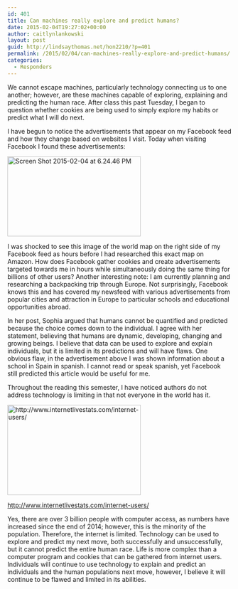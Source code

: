 ```yaml
---
id: 401
title: Can machines really explore and predict humans?
date: 2015-02-04T19:27:02+00:00
author: caitlynlankowski
layout: post
guid: http://lindsaythomas.net/hon2210/?p=401
permalink: /2015/02/04/can-machines-really-explore-and-predict-humans/
categories:
  - Responders
---
```

We cannot escape machines, particularly technology connecting us to one another; however, are these machines capable of exploring, explaining and predicting the human race. After class this past Tuesday, I began to question whether cookies are being used to simply explore my habits or predict what I will do next.

I have begun to notice the advertisements that appear on my Facebook feed and how they change based on websites I visit. Today when visiting Facebook I found these advertisements:

[<img class="alignnone size-medium wp-image-403" src="http://lindsaythomas.net/hon2210/wp-content/uploads/sites/7/2015/02/Screen-Shot-2015-02-04-at-6.24.46-PM-300x180.jpg" alt="Screen Shot 2015-02-04 at 6.24.46 PM" width="300" height="180" srcset="http://lindsaythomas.net/hon2210/wp-content/uploads/sites/7/2015/02/Screen-Shot-2015-02-04-at-6.24.46-PM-300x180.jpg 300w, http://lindsaythomas.net/hon2210/wp-content/uploads/sites/7/2015/02/Screen-Shot-2015-02-04-at-6.24.46-PM-1024x613.jpg 1024w, http://lindsaythomas.net/hon2210/wp-content/uploads/sites/7/2015/02/Screen-Shot-2015-02-04-at-6.24.46-PM-100x60.jpg 100w, http://lindsaythomas.net/hon2210/wp-content/uploads/sites/7/2015/02/Screen-Shot-2015-02-04-at-6.24.46-PM-150x90.jpg 150w, http://lindsaythomas.net/hon2210/wp-content/uploads/sites/7/2015/02/Screen-Shot-2015-02-04-at-6.24.46-PM-200x120.jpg 200w, http://lindsaythomas.net/hon2210/wp-content/uploads/sites/7/2015/02/Screen-Shot-2015-02-04-at-6.24.46-PM-450x269.jpg 450w, http://lindsaythomas.net/hon2210/wp-content/uploads/sites/7/2015/02/Screen-Shot-2015-02-04-at-6.24.46-PM-600x359.jpg 600w, http://lindsaythomas.net/hon2210/wp-content/uploads/sites/7/2015/02/Screen-Shot-2015-02-04-at-6.24.46-PM-900x539.jpg 900w" sizes="(max-width: 300px) 100vw, 300px" />](http://lindsaythomas.net/hon2210/wp-content/uploads/sites/7/2015/02/Screen-Shot-2015-02-04-at-6.24.46-PM.jpg)

I was shocked to see this image of the world map on the right side of my Facebook feed as hours before I had researched this exact map on Amazon. How does Facebook gather cookies and create advertisements targeted towards me in hours while simultaneously doing the same thing for billions of other users? Another interesting note: I am currently planning and researching a backpacking trip through Europe. Not surprisingly, Facebook knows this and has covered my newsfeed with various advertisements from popular cities and attraction in Europe to particular schools and educational opportunities abroad.

In her post, Sophia argued that humans cannot be quantified and predicted because the choice comes down to the individual. I agree with her statement, believing that humans are dynamic, developing, changing and growing beings. I believe that data can be used to explore and explain individuals, but it is limited in its predictions and will have flaws. One obvious flaw, in the advertisement above I was shown information about a school in Spain in spanish. I cannot read or speak spanish, yet Facebook still predicted this article would be useful for me.

Throughout the reading this semester, I have noticed authors do not address technology is limiting in that not everyone in the world has it.

[<img class="size-medium wp-image-404" src="http://lindsaythomas.net/hon2210/wp-content/uploads/sites/7/2015/02/Screen-Shot-2015-02-04-at-6.57.36-PM-300x203.png" alt="http://www.internetlivestats.com/internet-users/" width="300" height="203" srcset="http://lindsaythomas.net/hon2210/wp-content/uploads/sites/7/2015/02/Screen-Shot-2015-02-04-at-6.57.36-PM-300x203.png 300w, http://lindsaythomas.net/hon2210/wp-content/uploads/sites/7/2015/02/Screen-Shot-2015-02-04-at-6.57.36-PM-1024x693.png 1024w, http://lindsaythomas.net/hon2210/wp-content/uploads/sites/7/2015/02/Screen-Shot-2015-02-04-at-6.57.36-PM-100x68.png 100w, http://lindsaythomas.net/hon2210/wp-content/uploads/sites/7/2015/02/Screen-Shot-2015-02-04-at-6.57.36-PM-150x101.png 150w, http://lindsaythomas.net/hon2210/wp-content/uploads/sites/7/2015/02/Screen-Shot-2015-02-04-at-6.57.36-PM-200x135.png 200w, http://lindsaythomas.net/hon2210/wp-content/uploads/sites/7/2015/02/Screen-Shot-2015-02-04-at-6.57.36-PM-450x304.png 450w, http://lindsaythomas.net/hon2210/wp-content/uploads/sites/7/2015/02/Screen-Shot-2015-02-04-at-6.57.36-PM-600x406.png 600w, http://lindsaythomas.net/hon2210/wp-content/uploads/sites/7/2015/02/Screen-Shot-2015-02-04-at-6.57.36-PM-900x609.png 900w" sizes="(max-width: 300px) 100vw, 300px" />](http://lindsaythomas.net/hon2210/wp-content/uploads/sites/7/2015/02/Screen-Shot-2015-02-04-at-6.57.36-PM.png)

http://www.internetlivestats.com/internet-users/

Yes, there are over 3 billion people with computer access, as numbers have increased since the end of 2014; however, this is the minority of the population. Therefore, the internet is limited. Technology can be used to explore and predict my next move, both successfully and unsuccessfully, but it cannot predict the entire human race. Life is more complex than a computer program and cookies that can be gathered from internet users. Individuals will continue to use technology to explain and predict an individuals and the human populations next move, however, I believe it will continue to be flawed and limited in its abilities.